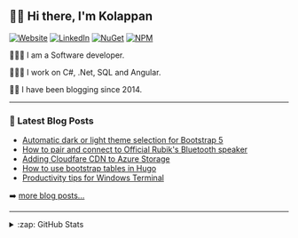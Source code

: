 ## 👋🏽 Hi there, I'm Kolappan

[![Website](https://img.shields.io/badge/Blog-kolappan.com-informational?style=flat-square&logo=google%20chrome&logoColor=white)](https://kolappan.com)
[![LinkedIn](https://img.shields.io/badge/-LinkedIn-006192?style=flat-square&logo=linkedin)](https://www.linkedin.com/in/kolappannathan)
[![NuGet](https://img.shields.io/badge/-NuGet-004880?style=flat-square&logo=nuget)](https://www.nuget.org/profiles/kolappannathan)
[![NPM](https://img.shields.io/badge/-NPM-CC3534?style=flat-square&logo=npm)](https://www.npmjs.com/~kolappannathan)

👨🏽‍💻 I am a Software developer.

👨🏽‍💻 I work on C#, .Net, SQL and Angular.

✍🏽 I have been blogging since 2014.

---

### 📘 Latest Blog Posts

<!-- PERSONAL-BLOG-POST-LIST:START -->
- [Automatic dark or light theme selection for Bootstrap 5](https://kolappan.com/blog/2023/auto-theme-selection-with-bootstrap-5/)
- [How to pair and connect to Official Rubik's Bluetooth speaker](https://kolappan.com/blog/2023/connecting-rubik-bluetooth-speaker/)
- [Adding Cloudfare CDN to Azure Storage](https://kolappan.com/blog/2022/adding-cloudfare-to-azure-storage/)
- [How to use bootstrap tables in Hugo](https://kolappan.com/blog/2022/bootstrap-tables-in-hugo/)
- [Productivity tips for Windows Terminal](https://kolappan.com/blog/2019/windows-terminal-tips/)
<!-- PERSONAL-BLOG-POST-LIST:END -->

➡️ [more blog posts...](https://kolappan.dev/blog)

---

<details>
  <summary>:zap: GitHub Stats</summary>
  
  [![GitHub stats](https://github-readme-stats.vercel.app/api?username=kolappannathan&show_icons=true)](https://github.com/anuraghazra/github-readme-stats)
</details>

